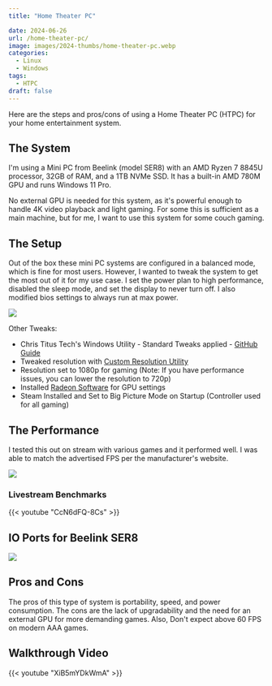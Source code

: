 ```yaml
---
title: "Home Theater PC"

date: 2024-06-26
url: /home-theater-pc/
image: images/2024-thumbs/home-theater-pc.webp
categories:
  - Linux
  - Windows
tags:
  - HTPC
draft: false
---
```

Here are the steps and pros/cons of using a Home Theater PC (HTPC) for your home entertainment system.
<!--more-->

## The System

I'm using a Mini PC from Beelink (model SER8) with an AMD Ryzen 7 8845U processor, 32GB of RAM, and a 1TB NVMe SSD. It has a built-in AMD 780M GPU and runs Windows 11 Pro.

No external GPU is needed for this system, as it's powerful enough to handle 4K video playback and light gaming. For some this is sufficient as a main machine, but for me, I want to use this system for some couch gaming.

## The Setup

Out of the box these mini PC systems are configured in a balanced mode, which is fine for most users. However, I wanted to tweak the system to get the most out of it for my use case. I set the power plan to high performance, disabled the sleep mode, and set the display to never turn off. I also modified bios settings to always run at max power.

![](/images/2024/home-theater-pc/bios.webp)

Other Tweaks:

- Chris Titus Tech's Windows Utility - Standard Tweaks applied - [GitHub Guide](https://github.com/christitustech/winutil)
- Tweaked resolution with [Custom Resolution Utility](https://www.monitortests.com/forum/Thread-Custom-Resolution-Utility-CRU)
- Resolution set to 1080p for gaming (Note: If you have performance issues, you can lower the resolution to 720p)
- Installed [Radeon Software](https://www.amd.com/en/technologies/radeon-software) for GPU settings
- Steam Installed and Set to Big Picture Mode on Startup (Controller used for all gaming)

## The Performance

I tested this out on stream with various games and it performed well. I was able to match the advertised FPS per the manufacturer's website.

 ![](/images/2024/home-theater-pc/game-fps.webp)

### Livestream Benchmarks

{{< youtube "CcN6dFQ-8Cs" >}}

## IO Ports for Beelink SER8

![](/images/2024/home-theater-pc/io.webp)

## Pros and Cons

The pros of this type of system is portability, speed, and power consumption. The cons are the lack of upgradability and the need for an external GPU for more demanding games. Also, Don't expect above 60 FPS on modern AAA games.

## Walkthrough Video

{{< youtube "XiB5mYDkWmA" >}}
